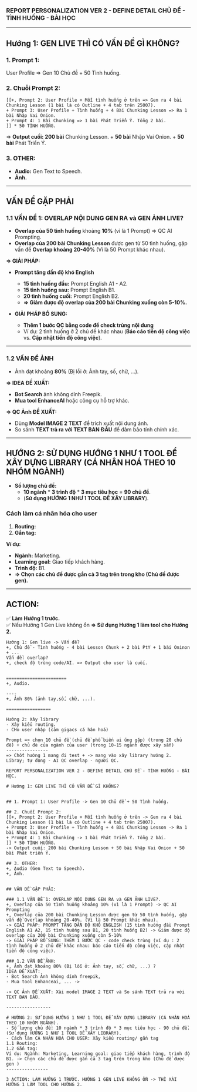 ### **REPORT PERSONALIZATION VER 2 - DEFINE DETAIL CHỦ ĐỀ - TÌNH HUỐNG - BÀI HỌC**

---

## **Hướng 1: GEN LIVE THÌ CÓ VẤN ĐỀ GÌ KHÔNG?**

### **1. Prompt 1:**

User Profile => Gen 10 Chủ đề + 50 Tình huống.

### **2. Chuỗi Prompt 2:**
```
[[+, Prompt 2: User Profile + Mỗi tình huống ở trên => Gen ra 4 bài Chunking Lesson (1 bài là có Outline + 4 tab trên 25007).  
+ Prompt 3: User Profile + Tình huống + 4 Bài Chunking Lesson => Ra 1 bài Nhập Vai Onion.  
+ Prompt 4: 1 Bài Chunking => 1 bài Phát Triển Ý. Tổng 2 bài.  
]] * 50 TÌNH HUỐNG.
```

=> **Output cuối:**  **200 bài** Chunking Lesson. + **50 bài** Nhập Vai Onion. + **50 bài** Phát Triển Ý.

### **3. OTHER:**

- **Audio:** Gen Text to Speech.
- **Ảnh.**

---

## **VẤN ĐỀ GẶP PHẢI**

### **1.1 VẤN ĐỀ 1: OVERLAP NỘI DUNG GEN RA và GEN ẢNH LIVE?**

- **Overlap của 50 tình huống** khoảng **10%** (vì là 1 Prompt) => QC AI Prompting.
- **Overlap của 200 bài Chunking Lesson** được gen từ 50 tình huống, gặp vấn đề **Overlap khoảng 20-40%** (Vì là 50 Prompt khác nhau).

**=> GIẢI PHÁP:**

- **Prompt tăng dần độ khó English**
    
    - **15 tình huống đầu:** Prompt English A1 - A2.
    - **15 tình huống sau:** Prompt English B1.
    - **20 tình huống cuối:** Prompt English B2.
    - **=> Giảm được độ overlap của 200 bài Chunking xuống còn 5-10%.**
- **GIẢI PHÁP BỔ SUNG:**
    
    - **Thêm 1 bước QC bằng code để check trùng nội dung**
    - Ví dụ: 2 tình huống ở 2 chủ đề khác nhau (**Báo cáo tiến độ công việc** vs. **Cập nhật tiến độ công việc**).

---

### **1.2 VẤN ĐỀ ẢNH**

- Ảnh đạt khoảng **80%** (Bị lỗi ở: Ảnh tay, số, chữ, ...).

**=> IDEA ĐỀ XUẤT:**

- **Bot Search** ảnh không dính Freepik.
- **Mua tool EnhanceAI** hoặc công cụ hỗ trợ khác.

**=> QC Ảnh ĐỀ XUẤT:**

- Dùng **Model IMAGE 2 TEXT** để trích xuất nội dung ảnh.
- So sánh **TEXT trả ra với TEXT BAN ĐẦU** để đảm bảo tính chính xác.

---

## **HƯỚNG 2: SỬ DỤNG HƯỚNG 1 NHƯ 1 TOOL ĐỂ XÂY DỰNG LIBRARY (CÁ NHÂN HOÁ THEO 10 NHÓM NGÀNH)**

- **Số lượng chủ đề:**
    - **10 ngành** * **3 trình độ** * **3 mục tiêu học** = **90 chủ đề**.
    - (**Sử dụng HƯỚNG 1 NHƯ 1 TOOL ĐỂ XÂY LIBRARY**).

### **Cách làm cá nhân hóa cho user**

1. **Routing:**
2. **Gắn tag:**

**Ví dụ:**

- **Ngành:** Marketing.
- **Learning goal:** Giao tiếp khách hàng.
- **Trình độ:** B1.
- **=> Chọn các chủ đề được gắn cả 3 tag trên trong kho (Chủ đề được gen).**

---

## **ACTION:**

✅ **Làm Hướng 1 trước.**  
✅ Nếu Hướng 1 Gen Live không ổn **=> Sử dụng Hướng 1 làm tool cho Hướng 2.**



```
Hướng 1: Gen live -> Vấn đề?
+, Chủ đề - Tình huống - 4 bài Lesson Chunk + 2 bài PtY + 1 bài Oninon + ... 
Vấn đề: overlap? 
+, check độ trùng code/AI. => Output cho user là cuối.


=======================
+, Audio. 

----
+, Ảnh 80% (ảnh tay,số, chữ, ...). 

=================

Hướng 2: Xây library
- Xây kiểu routing. 
- CHo user nhập (cảm gigacs cá hân hoá) 

Prompt => chọn 10 chủ đề (chủ đề phổ biến ai ũng gặp) (trong 20 chủ đề) + chủ đè của ngành của user (trong 10-15 ngành được xây sẵn) 
----------------
=> Chốt hướng 1 mang đi test + -> mang vào xây library hướng 2. 
Libray; tự động - AI QC overlap - người QC.
```

```
REPORT PERSONALIZATION VER 2 - DEFINE DETAIL CHỦ ĐỀ - TÌNH HUỐNG - BÀI HỌC.
 
# Hướng 1: GEN LIVE THÌ CÓ VẤN ĐỀ GÌ KHÔNG? 


## 1. Prompt 1: User Profile -> Gen 10 Chủ đề + 50 Tình huống. 

## 2. Chuỗi Prompt 2: 
[[+, Prompt 2: User Profile + Mỗi tình huống ở trên -> Gen ra 4 bài Chunking Lesson (1 bài là có Outline + 4 tab trên 25007). 
+ Prompt 3: User Profile + Tình huống + 4 Bài Chunking Lesson -> Ra 1 bài Nhập Vai Onion. 
+ Prompt 4: 1 Bài Chunking -> 1 bài Phát Triển Ý. Tổng 2 bài.   
]] * 50 TÌNH HUỐNG. 
-> Output cuối: 200 bài Chunking Lesson + 50 bài Nhập Vai Onion + 50 bài Phát triển Ý. 

## 3. OTHER: 
+, Audio (Gen Text to Speech). 
+, Ảnh. 


## VẤN ĐỀ GẶP PHẢI:
 
### 1.1 VẤN ĐỀ 1: OVERLAP NỘI DUNG GEN RA và GEN ẢNH LIVE?. 
+, Overlap của 50 tình huống khoảng 10% (vì là 1 Prompt) -> QC AI Prompting 
+, Overlap của 200 bài Chunking Lesson được gen từ 50 tình huống, gặp vấn đề Overlap khoảng 20-40%. (Vì là 50 Prompt khác nhau). 
-> GIẢI PHÁP: PROMPT TĂNG DẦN ĐỘ KHÓ ENGLISH (15 tình huống đầu Prompt English A1 A2, 15 tình huống sau B1, 20 tình huống B2) -> Giảm được độ overlap của 200 bài Chunking xuống còn 5-10%
-> GIẢI PHÁP BỔ SUNG: THÊM 1 BƯỚC QC - code check trùng (ví dụ : 2 tình huống ở 2 chủ đề khác nhau: báo cáo tiến độ công việc, cập nhật tiến độ công việc).  

### 1.2 VẤN ĐỀ ẢNH: 
+, Ảnh đạt khoảng 80% (Bị lỗi ở: Ảnh tay, số, chữ, ...) ? 
IDEA ĐỀ XUẤT: 
- Bot Search Ảnh không dính freepik,  
- Mua tool Enhanceai, ... ->
 
-> QC Ảnh ĐỀ XUẤT: Xài model IMAGE 2 TEXT và So sánh TEXT trả ra với TEXT BAN ĐẦU.  

-----------------

# HƯỚNG 2: SỬ DỤNG HƯỚNG 1 NHƯ 1 TOOL ĐỂ XÂY DỰNG LIBRARY (CÁ NHÂN HOÁ THEO 10 NHÓM NGÀNH). 
- Số lượng chủ đề: 10 ngành * 3 trình độ * 3 mục tiêu học - 90 chủ đề. (Sử dụng HƯỚNG 1 NHƯ 1 TOOL ĐỂ XÂY LIBRARY). 
- Cách làm CÁ NHÂN HOÁ CHO USER: Xây kiểu routing/ gắn tag
1.1 Routing: 
1.2 Gắn tag: 
Ví dụ: Ngành: Marketing, Learning goal: giao tiếp khách hàng, trình độ B1. -> Chọn các chủ đề được gắn cả 3 tag trên trong kho (Chủ đề được gen )
----------------

3 ACTION: LÀM HƯỚNG 1 TRƯỚC. HƯỚNG 1 GEN LIVE KHÔNG ỔN -> THÌ XÀI HƯỚNG 1 LÀM TOOL CHO HƯỚNG 2. 
```



